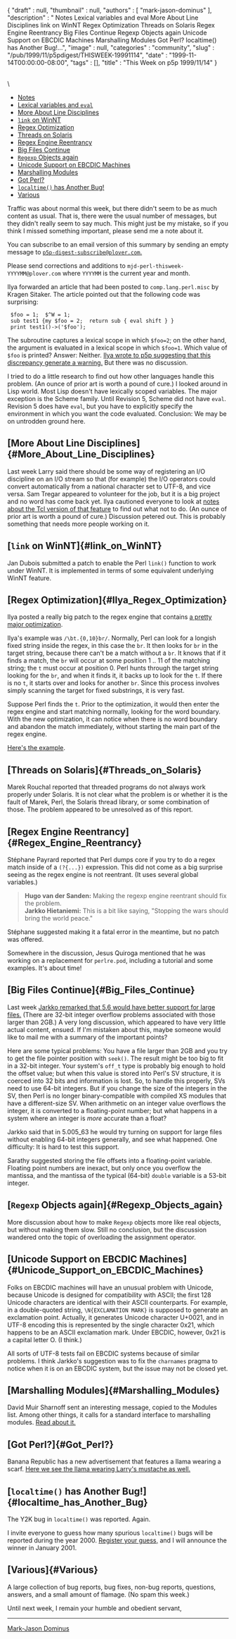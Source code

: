 {
   "draft" : null,
   "thumbnail" : null,
   "authors" : [
      "mark-jason-dominus"
   ],
   "description" : " Notes Lexical variables and eval More About Line Disciplines link on WinNT Regex Optimization Threads on Solaris Regex Engine Reentrancy Big Files Continue Regexp Objects again Unicode Support on EBCDIC Machines Marshalling Modules Got Perl? localtime() has Another Bug!...",
   "image" : null,
   "categories" : "community",
   "slug" : "/pub/1999/11/p5pdigest/THISWEEK-19991114",
   "date" : "1999-11-14T00:00:00-08:00",
   "tags" : [],
   "title" : "This Week on p5p 1999/11/14"
}





\
\
-   [Notes](#Notes)
-   [Lexical variables and `eval`](#Lexical_variables_and_eval)
-   [More About Line Disciplines](#More_About_Line_Disciplines)
-   [`link` on WinNT](#link_on_WinNT)
-   [Regex Optimization](#Ilya_Regex_Optimization)
-   [Threads on Solaris](#Threads_on_Solaris)
-   [Regex Engine Reentrancy](#Regex_Engine_Reentrancy)
-   [Big Files Continue](#Big_Files_Continue)
-   [`Regexp` Objects again](#Regexp_Objects_again)
-   [Unicode Support on EBCDIC
    Machines](#Unicode_Support_on_EBCDIC_Machines)
-   [Marshalling Modules](#Marshalling_Modules)
-   [Got Perl?](#Got_Perl?)
-   [`localtime()` has Another Bug!](#localtime_has_Another_Bug)
-   [Various](#Various)

Traffic was about normal this week, but there didn't seem to be as much
content as usual. That is, there were the usual number of messages, but
they didn't really seem to say much. This might just be my mistake, so
if you think I missed something important, please send me a note about
it.

You can subscribe to an email version of this summary by sending an
empty message to
[`p5p-digest-subscribe@plover.com`.](mailto:p5p-digest-subscribe@plover.com)

Please send corrections and additions to
`mjd-perl-thisweek-YYYYMM@plover.com` where `YYYYMM` is the current year
and month.

Ilya forwarded an article that had been posted to `comp.lang.perl.misc`
by Kragen Sitaker. The article pointed out that the following code was
surprising:

     $foo = 1;  $^W = 1;
     sub test1 {my $foo = 2;  return sub { eval shift } }
     print test1()->('$foo');

The subroutine captures a lexical scope in which `$foo=2`; on the other
hand, the argument is evaluated in a lexical scope in which `$foo=1`.
Which value of `$foo` is printed? Answer: Neither. [Ilya wrote to p5p
suggesting that this discrepancy generate a
warning.](http://www.xray.mpe.mpg.de/mailing-lists/perl5-porters/1999-11/msg00280.html)
But there was no discussion.

I tried to do a little research to find out how other languages handle
this problem. (An ounce of prior art is worth a pound of cure.) I looked
around in Lisp world. Most Lisp doesn't have lexically scoped variables.
The major exception is the Scheme family. Until Revision 5, Scheme did
not have `eval`. Revision 5 does have `eval`, but you have to explicitly
specify the environment in which you want the code evaluated.
Conclusion: We may be on untrodden ground here.

[More About Line Disciplines]{#More_About_Line_Disciplines}
-----------------------------------------------------------

Last week Larry said there should be some way of registering an I/O
discipline on an I/O stream so that (for example) the I/O operators
could convert automatically from a national character set to UTF-8, and
vice versa. Sam Tregar appeared to volunteer for the job, but it is a
big project and no word has come back yet. Ilya cautioned everyone to
look at [notes about the Tcl version of that
feature](http://www.oche.de/~akupries/soft/giot/HOWTO.html) to find out
what not to do. (An ounce of prior art is worth a pound of cure.)
Discussion petered out. This is probably something that needs more
people working on it.

[`link` on WinNT]{#link_on_WinNT}
---------------------------------

Jan Dubois submitted a patch to enable the Perl `link()` function to
work under WinNT. It is implemented in terms of some equivalent
underlying WinNT feature.

[Regex Optimization]{#Ilya_Regex_Optimization}
----------------------------------------------

Ilya posted a really big patch to the regex engine that contains [a
pretty major
optimization](http://www.xray.mpe.mpg.de/mailing-lists/perl5-porters/1999-11/msg00286.html).

Ilya's example was `/\bt.{0,10}br/`. Normally, Perl can look for a
longish fixed string inside the regex, in this case the `br`. It then
looks for `br` in the target string, because there can't be a match
without a `br`. It knows that if it finds a match, the `br` will occur
at some position 1 .. 11 of the matching string; the `t` must occur at
position 0. Perl hunts through the target string looking for the `br`,
and when it finds it, it backs up to look for the `t`. If there is no
`t`, it starts over and looks for another `br`. Since this process
involves simply scanning the target for fixed substrings, it is very
fast.

Suppose Perl finds the `t`. Prior to the optimization, it would then
enter the regex engine and start matching normally, looking for the word
boundary. With the new optimization, it can notice when there is no word
boundary and abandon the match immediately, without starting the main
part of the regex engine.

[Here's the
example](http://www.xray.mpe.mpg.de/mailing-lists/perl5-porters/1999-11/msg00566.html).

[Threads on Solaris]{#Threads_on_Solaris}
-----------------------------------------

Marek Rouchal reported that threaded programs do not always work
properly under Solaris. It is not clear what the problem is or whether
it is the fault of Marek, Perl, the Solaris thread library, or some
combination of those. The problem appeared to be unresolved as of this
report.

[Regex Engine Reentrancy]{#Regex_Engine_Reentrancy}
---------------------------------------------------

Stéphane Payrard reported that Perl dumps core if you try to do a regex
match inside of a `(?{...})` expression. This did not come as a big
surprise seeing as the regex engine is not reentrant. (It uses several
global variables.)

> **Hugo van der Sanden:** Making the regexp engine reentrant should fix
> the problem.\
> **Jarkko Hietaniemi:** This is a bit like saying, "Stopping the wars
> should bring the world peace."

Stéphane suggested making it a fatal error in the meantime, but no patch
was offered.

Somewhere in the discussion, Jesus Quiroga mentioned that he was working
on a replacement for `perlre.pod`, including a tutorial and some
examples. It's about time!

[Big Files Continue]{#Big_Files_Continue}
-----------------------------------------

Last week [Jarkko remarked that 5.6 would have better support for large
files.](http://www.xray.mpe.mpg.de/mailing-lists/perl5-porters/1999-11/msg00142.html)
(There are 32-bit integer overflow problems associated with those larger
than 2GB.) A very long discussion, which appeared to have very little
actual content, ensued. If I'm mistaken about this, maybe someone would
like to mail me with a summary of the important points?

Here are some typical problems: You have a file larger than 2GB and you
try to get the file pointer position with `seek()`. The result might be
too big to fit in a 32-bit integer. Your system's `off_t` type is
probably big enough to hold the offset value; but when this value is
stored into Perl's SV structure, it is coerced into 32 bits and
information is lost. So, to handle this properly, SVs need to use 64-bit
integers. But if you change the size of the integers in the SV, then
Perl is no longer binary-compatible with compiled XS modules that have a
different-size SV. When arithmetic on an integer value overflows the
integer, it is converted to a floating-point number; but what happens in
a system where an integer is *more* accurate than a float?

Jarkko said that in 5.005\_63 he would try turning on support for large
files without enabling 64-bit integers generally, and see what happened.
One difficulty: It is hard to test this support.

Sarathy suggested storing the file offsets into a floating-point
variable. Floating point numbers are inexact, but only once you overflow
the mantissa, and the mantissa of the typical (64-bit) `double` variable
is a 53-bit integer.

[`Regexp` Objects again]{#Regexp_Objects_again}
-----------------------------------------------

More discussion about how to make `Regexp` objects more like real
objects, but without making them slow. Still no conclusion, but the
discussion wandered onto the topic of overloading the assignment
operator.

[Unicode Support on EBCDIC Machines]{#Unicode_Support_on_EBCDIC_Machines}
-------------------------------------------------------------------------

Folks on EBCDIC machines will have an unusual problem with Unicode,
because Unicode is designed for compatibility with ASCII; the first 128
Unicode characters are identical with their ASCII counterparts. For
example, in a double-quoted string, `\N{EXCLAMATION MARK}` is supposed
to generate an exclamation point. Actually, it generates Unicode
character U+0021, and in UTF-8 encoding this is represented by the
single character 0x21, which happens to be an ASCII exclamation mark.
Under EBCDIC, however, 0x21 is a capital letter O. (I think.)

All sorts of UTF-8 tests fail on EBCDIC systems because of similar
problems. I think Jarkko's suggestion was to fix the `charnames` pragma
to notice when it is on an EBCDIC system, but the issue may not be
closed yet.

[Marshalling Modules]{#Marshalling_Modules}
-------------------------------------------

David Muir Sharnoff sent an interesting message, copied to the Modules
list. Among other things, it calls for a standard interface to
marshalling modules. [Read about
it.](http://www.xray.mpe.mpg.de/mailing-lists/perl5-porters/1999-11/msg00567.html)

[Got Perl?]{#Got_Perl?}
-----------------------

Banana Republic has a new advertisement that features a llama wearing a
scarf. [Here we see the llama wearing Larry's mustache as
well.](http://www.xray.mpe.mpg.de/mailing-lists/perl5-porters/1999-11/msg00339.html)

[`localtime()` has Another Bug!]{#localtime_has_Another_Bug}
------------------------------------------------------------

The Y2K bug in `localtime()` was reported. Again.

I invite everyone to guess how many spurious `localtime()` bugs will be
reported during the year 2000. [Register your
guess,](http://www.plover.com/~mjd/perl/y2k/y2k.cgi) and I will announce
the winner in January 2001.

[Various]{#Various}
-------------------

A large collection of bug reports, bug fixes, non-bug reports,
questions, answers, and a small amount of flamage. (No spam this week.)

Until next week, I remain your humble and obedient servant,

------------------------------------------------------------------------

[Mark-Jason Dominus](mailto:mjd-perl-thisweek-199911+@plover.com)


